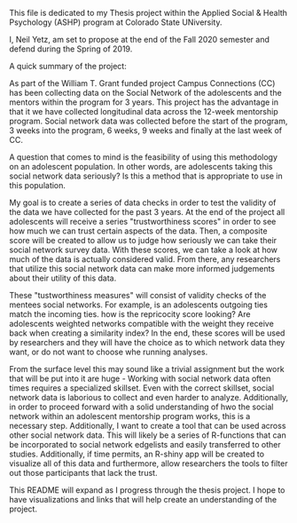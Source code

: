 This file is dedicated to my Thesis project within the Applied Social & Health Psychology (ASHP) program at Colorado State UNiversity. 

I, Neil Yetz, am set to propose at the end of the Fall 2020 semester and defend during the Spring of 2019. 

A quick summary of the project:

As part of the William T. Grant funded project Campus Connections (CC) has been collecting data on the Social Network of the adolescents and the mentors within the program for 3 years. This project has the advantage in that it we have collected longitudinal data across the 12-week mentorship program. Social network data was collected before the start of the program, 3 weeks into the program, 6 weeks, 9 weeks and finally at the last week of CC.

A question that comes to mind is the feasibility of using this methodology on an adolescent population. In other words, are adolescents taking this social network data seriously? Is this a method that is appropriate to use in this population. 

My goal is to create a series of data checks in order to test the validity of the data we have collected for the past 3 years. At the end of the project all adolescents will receive a series "trustworthiness scores" in order to see how much we can trust certain aspects of the data. Then, a composite score will be created to allow us to judge how seriously we can take their social network survey data. With these scores, we can take a look at how much of the data is actually considered valid. From there, any researchers that utilize this social network data can make more informed judgements about their utility of this data. 

These "tustworthiness measures" will consist of validity checks of the mentees social networks. For example, is an adolescents outgoing ties match the incoming ties. how is the repricocity score looking? Are adolescents weighted networks compatible with the weight they receive back when creating a similarity index? In the end, these scores will be used by researchers and they will have the choice as to which network data they want, or do not want to choose whe running analyses. 

From the surface level this may sound like a trivial assignment but the work that will be put into it are huge - Working with social network data often times requires a specialized skillset. Even with the correct skillset, social network data is laborious to collect and even harder to analyze. Additionally, in order to proceed forward with a solid understanding of hwo the social network within an adolescent mentorship program works, this is a necessary step. Additionally, I want to create a tool that can be used across other social network data. This will likely be a series of R-functions that can be incorporated to social network edgelists and easily transferred to other studies. Additionally, if time permits, an R-shiny app will be created to visualize all of this data and furthermore, allow researchers the tools to filter out those participants that lack the trust. 

This README will expand as I progress through the thesis project. I hope to have visualizations and links that will help create an understanding of the project. 




